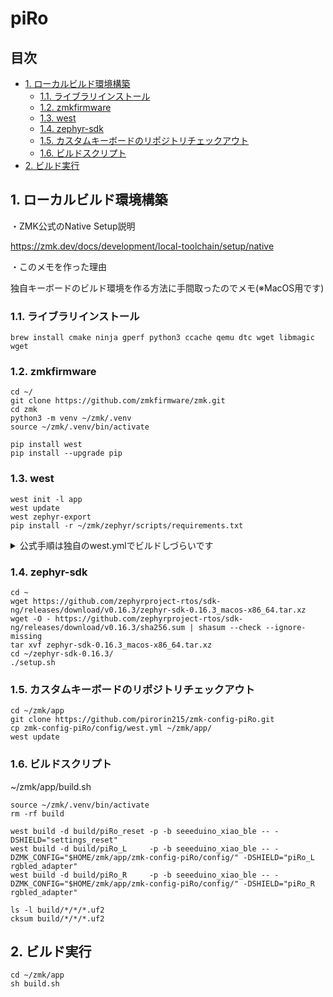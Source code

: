 # piRo

## 目次
  - [1. ローカルビルド環境構築](#1-ローカルビルド環境構築)
    - [1.1. ライブラリインストール](#11-ライブラリインストール)
    - [1.2. zmkfirmware](#12-zmkfirmware)
    - [1.3. west](#13-west)
    - [1.4. zephyr-sdk](#14-zephyr-sdk)
    - [1.5. カスタムキーボードのリポジトリチェックアウト](#15-カスタムキーボードのリポジトリチェックアウト)
    - [1.6. ビルドスクリプト](#16-ビルドスクリプト)
  - [2. ビルド実行](#2-ビルド実行)

## 1. ローカルビルド環境構築

・ZMK公式のNative Setup説明

https://zmk.dev/docs/development/local-toolchain/setup/native

・このメモを作った理由

独自キーボードのビルド環境を作る方法に手間取ったのでメモ(※MacOS用です)

### 1.1. ライブラリインストール
```
brew install cmake ninja gperf python3 ccache qemu dtc wget libmagic wget
```

### 1.2. zmkfirmware

```
cd ~/
git clone https://github.com/zmkfirmware/zmk.git
cd zmk
python3 -m venv ~/zmk/.venv
source ~/zmk/.venv/bin/activate
```

```
pip install west
pip install --upgrade pip
```

### 1.3. west

```
west init -l app
west update
west zephyr-export
pip install -r ~/zmk/zephyr/scripts/requirements.txt
```

<details>
<summary>
公式手順は独自のwest.ymlでビルドしづらいです
</summary>

  > [!CAUTION]

```
west init ~/zephyrproject 
cd ~/zephyrproject
west update

west zephyr-export
pip install -r ~/zephyrproject/zephyr/scripts/requirements.txt
```
</details>

### 1.4. zephyr-sdk
```
cd ~
wget https://github.com/zephyrproject-rtos/sdk-ng/releases/download/v0.16.3/zephyr-sdk-0.16.3_macos-x86_64.tar.xz
wget -O - https://github.com/zephyrproject-rtos/sdk-ng/releases/download/v0.16.3/sha256.sum | shasum --check --ignore-missing
tar xvf zephyr-sdk-0.16.3_macos-x86_64.tar.xz
cd ~/zephyr-sdk-0.16.3/
./setup.sh
```

### 1.5. カスタムキーボードのリポジトリチェックアウト
```
cd ~/zmk/app
git clone https://github.com/pirorin215/zmk-config-piRo.git
cp zmk-config-piRo/config/west.yml ~/zmk/app/
west update
```

### 1.6. ビルドスクリプト

~/zmk/app/build.sh

```
source ~/zmk/.venv/bin/activate
rm -rf build

west build -d build/piRo_reset -p -b seeeduino_xiao_ble -- -DSHIELD="settings_reset"
west build -d build/piRo_L     -p -b seeeduino_xiao_ble -- -DZMK_CONFIG="$HOME/zmk/app/zmk-config-piRo/config/" -DSHIELD="piRo_L rgbled_adapter"
west build -d build/piRo_R     -p -b seeeduino_xiao_ble -- -DZMK_CONFIG="$HOME/zmk/app/zmk-config-piRo/config/" -DSHIELD="piRo_R rgbled_adapter"

ls -l build/*/*/*.uf2
cksum build/*/*/*.uf2
```

## 2. ビルド実行

```
cd ~/zmk/app
sh build.sh
```
